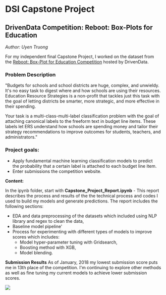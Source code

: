 # DSI Capstone Project

## DrivenData Competition: Reboot: Box-Plots for Education 

*Author: Uyen Truong*

For my independent final Capstone Project, I worked on the dataset from the [Reboot: Box-Plot for Education Competition](https://www.drivendata.org/competitions/46/box-plots-for-education-reboot/) hosted by DrivenData.

### Problem Description

"Budgets for schools and school districts are huge, complex, and unwieldy. It's no easy task to digest where and how schools are using their resources. Education Resource Strategies is a non-profit that tackles just this task with the goal of letting districts be smarter, more strategic, and more effective in their spending.

Your task is a multi-class-multi-label classification problem with the goal of attaching canonical labels to the freeform text in budget line items. These labels let ERS understand how schools are spending money and tailor their strategy recommendations to improve outcomes for students, teachers, and administrators."

### Project goals:

- Apply fundamental machine learning classification models to predict the probability that a certain label is attached to each budget line item.
- Enter submissions the competition website.


**Content:**

In the ipynb folder, start with **Capstone_Project_Report.ipynb** - This report describes the process and results of the the technical process and codes I used to build my models and generate predictions. The report includes the following sections:

- EDA and data preprocessing of the datasets which included using NLP library and regex to clean the data,
- Baseline model pipeline'
- Process for experimenting with different types of models to improve scores which includes:
    - Model hyper-parameter tuning with Gridsearch,
    - Boosting method with XGB,
    - Model blending.
    
**Submission Results**
As of January, 2018 my lowest submission score puts me in 13th place of the competition. I'm continuing to explore other methods as well as fine tuning my current models to achieve lower submission scores.

![](/Users/uyen/Desktop/rank.png)

   

